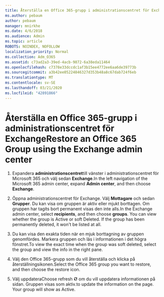 ```yaml
---
title: Återställa en Office 365-grupp i administrationscentret för Exchange
ms.author: pebaum
author: pebaum
manager: mnirkhe
ms.date: 4/6/2018
ms.audience: Admin
ms.topic: article
ROBOTS: NOINDEX, NOFOLLOW
localization_priority: Normal
ms.collection: Adm_O365
ms.assetid: c73ad2a3-39ed-4acb-9872-6a38eda11464
ms.openlocfilehash: c7378e33dccdc1af3b15ee4772ee6aa6de39773b
ms.sourcegitcommit: a3b42ee05224846327d353b48a8c67dab724f6eb
ms.translationtype: MT
ms.contentlocale: sv-SE
ms.lasthandoff: 03/21/2020
ms.locfileid: "42891866"
---
```

# <a name="restore-an-office-365-group-using-the-exchange-admin-center"></a><span data-ttu-id="e7ec3-102">Återställa en Office 365-grupp i administrationscentret för Exchange</span><span class="sxs-lookup"><span data-stu-id="e7ec3-102">Restore an Office 365 Group using the Exchange admin center</span></span>

1. <span data-ttu-id="e7ec3-103">Expandera **administrationscentret**till vänster i administrationscentret för Microsoft 365 och välj sedan **Exchange**.</span><span class="sxs-lookup"><span data-stu-id="e7ec3-103">In the left navigation of the Microsoft 365 admin center, expand **Admin center**, and then choose **Exchange**.</span></span>
    
2. <span data-ttu-id="e7ec3-p101">Öppna administrationscentret för Exchange. Välj **Mottagare** och sedan **Grupper**. Du kan visa om gruppen är aktiv eller mjukt borttagen. Om gruppen har tagits bort permanent visas den inte alls.</span><span class="sxs-lookup"><span data-stu-id="e7ec3-p101">In the Exchange admin center, select **recipients**, and then choose **groups**. You can view whether the group is Active or soft Deleted. If the group has been permanently deleted, it won't be listed at all.</span></span>
    
3. <span data-ttu-id="e7ec3-107">Du kan visa den exakta tiden när en mjuk borttagning av gruppen genomfördes. Markera gruppen och läs i informationen i det högra fönstret.</span><span class="sxs-lookup"><span data-stu-id="e7ec3-107">To view the exact time when the group was soft deleted, select the group and view the info in the right pane.</span></span>
    
4. <span data-ttu-id="e7ec3-108">Välj den Office 365-grupp som du vill återställa och klicka på återställningsikonen.</span><span class="sxs-lookup"><span data-stu-id="e7ec3-108">Select the Office 365 group you want to restore, and then choose the restore icon.</span></span>
    
5. <span data-ttu-id="e7ec3-109">Välj uppdatera</span><span class="sxs-lookup"><span data-stu-id="e7ec3-109">Choose refresh</span></span> ![Ikonen Uppdatera](media/6464df90-2a91-4c1f-92a6-9a38c7696ac3.gif) <span data-ttu-id="e7ec3-p102">om du vill uppdatera informationen på sidan. Gruppen visas som aktiv.</span><span class="sxs-lookup"><span data-stu-id="e7ec3-p102">to update the information on the page. Your group will show as Active.</span></span> 
    


